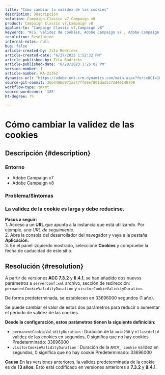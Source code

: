 ```yaml
---
title: "Cómo cambiar la validez de las cookies"
description: Descripción
solution: Campaign Classic v7,Campaign v8
product: Campaign Classic v7,Campaign v8
applies-to: "Campaign Classic v7,Campaign v8"
keywords: "KCS, validez de cookies, Adobe Campaign v7 , Adobe Campaign v8"
resolution: Resolution
internal-notes: null
bug: false
article-created-by: Zita Rodricks
article-created-date: "6/27/2023 1:52:32 PM"
article-published-by: Zita Rodricks
article-published-date: "6/28/2023 1:26:02 PM"
version-number: 1
article-number: KA-22362
dynamics-url: "https://adobe-ent.crm.dynamics.com/main.aspx?forceUCI=1&pagetype=entityrecord&etn=knowledgearticle&id=b31e3fd7-f114-ee11-8f6e-6045bd006704"
source-git-commit: 36b440bd971a247ffe9ef801dad5372d4e148709
workflow-type: tm+mt
source-wordcount: '185'
ht-degree: 7%

---
```


# Cómo cambiar la validez de las cookies

## Descripción {#description}


### Entorno

- Adobe Campaign v7
- Adobe Campaign v8


### Problema/Síntomas

### La validez de la cookie es larga y debe reducirse.

<b>Pasos a seguir:</b>
<br>1. Acceso a un<b> URL</b> que apunta a la instancia que está utilizando. Por ejemplo, *una URL de seguimiento.*
<br>2. Abra la consola del desarrollador del navegador y vaya a la pestaña<b> Aplicación.</b>
<br>3. En el panel izquierdo mostrado, seleccione <b>Cookies</b> y compruebe la fecha de caducidad de este sitio.










## Resolución {#resolution}


A partir de versiones<b> ACC 7.3.2</b> y<b> 8.4.1</b>, se han añadido dos nuevos parámetros a `serverConf.xml` archivo, sección de redirección:
`permanentCookieValidityDuration` y `visitorCookieValidityDuration`.

De forma predeterminada, se establecen en 33696000 segundos (1 año).

Se puede cambiar el valor de estos dos parámetros para reducir o aumentar el periodo de validez de las cookies. 

<b>Desde la configuración, estos parámetros tienen la siguiente definición:</b>

- `permanentCookieValidityDuration` : Duración de la `uuid230` y `nllastdelid` validez de las cookies en segundos, 0 significa que no hay cookies Predeterminado: 33696000
- `visitorCookieValidityDuration` : Duración de la `AMCV_ cookie` validez en segundos, 0 significa que no hay cookie Predeterminado: 33696000



<b>Causa</b>
En las versiones anteriores, la validez predeterminada de la cookie es de <b>13 años</b>. Esto está codificado en versiones anteriores a <b>7.3.2</b> y <b>8.4.1</b>.
